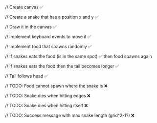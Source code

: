 // Create canvas ✅

// Create a snake that has a position x and y ✅

// Draw it in the canvas ✅

// Implement keyboard events to move it ✅

// Implement food that spawns randomly ✅

// If snakes eats the food (is in the same spot) ✅
then food spawns again

// If snakes eats the food then the tail becomes longer ✅

// Tail follows head ✅

// TODO: Food cannot spawn where the snake is ❌

// TODO: Snake dies when hitting edges ❌

// TODO: Snake dies when hitting itself ❌

// TODO: Success message with max snake length (grid^2-1?) ❌
